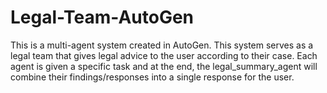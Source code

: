 # Legal-Team-AutoGen
This is a multi-agent system created in AutoGen. This system serves as a legal team that gives legal advice to the user according to their case. 
Each agent is given a specific task and at the end, the legal_summary_agent will combine their findings/responses into a single response for the user.
